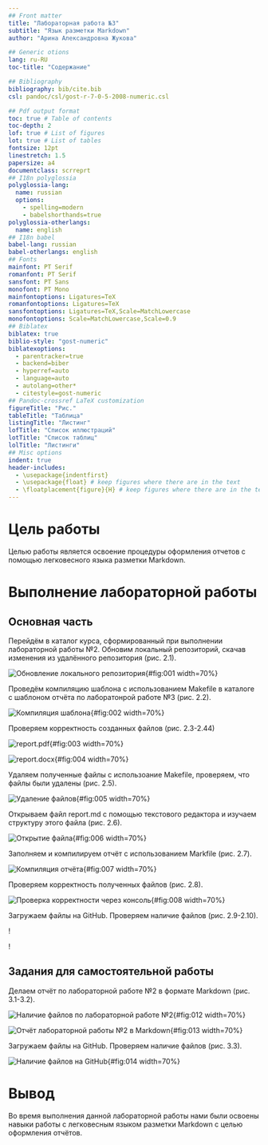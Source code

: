 ```yaml
---
## Front matter
title: "Лабораторная работа №3"
subtitle: "Язык разметки Markdown"
author: "Арина Александровна Жукова"

## Generic otions
lang: ru-RU
toc-title: "Содержание"

## Bibliography
bibliography: bib/cite.bib
csl: pandoc/csl/gost-r-7-0-5-2008-numeric.csl

## Pdf output format
toc: true # Table of contents
toc-depth: 2
lof: true # List of figures
lot: true # List of tables
fontsize: 12pt
linestretch: 1.5
papersize: a4
documentclass: scrreprt
## I18n polyglossia
polyglossia-lang:
  name: russian
  options:
	- spelling=modern
	- babelshorthands=true
polyglossia-otherlangs:
  name: english
## I18n babel
babel-lang: russian
babel-otherlangs: english
## Fonts
mainfont: PT Serif
romanfont: PT Serif
sansfont: PT Sans
monofont: PT Mono
mainfontoptions: Ligatures=TeX
romanfontoptions: Ligatures=TeX
sansfontoptions: Ligatures=TeX,Scale=MatchLowercase
monofontoptions: Scale=MatchLowercase,Scale=0.9
## Biblatex
biblatex: true
biblio-style: "gost-numeric"
biblatexoptions:
  - parentracker=true
  - backend=biber
  - hyperref=auto
  - language=auto
  - autolang=other*
  - citestyle=gost-numeric
## Pandoc-crossref LaTeX customization
figureTitle: "Рис."
tableTitle: "Таблица"
listingTitle: "Листинг"
lofTitle: "Список иллюстраций"
lotTitle: "Список таблиц"
lolTitle: "Листинги"
## Misc options
indent: true
header-includes:
  - \usepackage{indentfirst}
  - \usepackage{float} # keep figures where there are in the text
  - \floatplacement{figure}{H} # keep figures where there are in the text
---
```


# Цель работы

Целью работы является освоение процедуры оформления отчетов с помощью легковесного
языка разметки Markdown.

# Выполнение лабораторной работы

## Основная часть

Перейдём в каталог курса, сформированный при выполнении лабораторной работы №2. Обновим локальный репозиторий, скачав изменения из удалённого репозитория (рис. 2.1).

![Обновление локального репозитория](image/Рис_2.1.jpg){#fig:001 width=70%}

Проведём компиляцию шаблона с использованием Makefile в каталоге с шаблоном отчёта по лаборатонрой работе №3 (рис. 2.2).

![Компиляция шаблона](image/Рис_2.2.jpg){#fig:002 width=70%}

Проверяем корректность созданных файлов (рис. 2.3-2.44)

![report.pdf](image/Рис_2.3.jpg){#fig:003 width=70%}

![report.docx](image/Рис_2.4.jpg){#fig:004 width=70%}

Удаляем полученные файлы с использоание Makefile, проверяем, что файлы были удалены (рис. 2.5).

![Удаление файлов](image/Рис_2.5.png){#fig:005 width=70%}

Открываем файл report.md с помощью текстового редактора и изучаем структуру этого файла (рис. 2.6).

![Открытие файла](image/Рис_2.6.jpg){#fig:006 width=70%}

Заполняем и компилируем отчёт с использованием Markfile (рис. 2.7).

![Компиляция отчёта](image/Рис_2.7.png){#fig:007 width=70%}


Проверяем корректность полученных файлов (рис. 2.8).

![Проверка корректности через консоль](image/Рис_2.8.png){#fig:008 width=70%}


Загружаем файлы на GitHub. Проверяем наличие файлов (рис. 2.9-2.10).

!

!

## Задания для самостоятельной работы

Делаем отчёт по лабораторной работе №2 в формате Markdown (рис. 3.1-3.2).

![Наличие файлов по лабораторной работе №2](image/Рис_3.1.png){#fig:012 width=70%}

![Отчёт лабораторной работы №2 в Markdown](image/Рис_3.2.png){#fig:013 width=70%}


Загружаем файлы на GitHub. Проверяем наличие файлов (рис. 3.3).

![Наличие файлов на GitHub](image/Рис_3.3.png){#fig:014 width=70%}


# Вывод

Во время выполнения данной лабораторной работы нами были освоены навыки работы с легковесным языком разметки Markdown с целью оформления отчётов.

